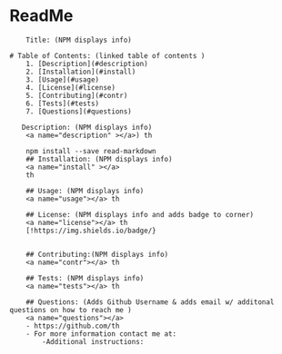# ReadMe
        Title: (NPM displays info)
        
    # Table of Contents: (linked table of contents )
        1. [Description](#description)
        2. [Installation](#install)
        3. [Usage](#usage)
        4. [License](#license)
        5. [Contributing](#contr)
        6. [Tests](#tests)
        7. [Questions](#questions)
        
       Description: (NPM displays info)
        <a name="description" ></a>) th
        
        npm install --save read-markdown
        ## Installation: (NPM displays info)
        <a name="install" ></a> 
        th
        
        ## Usage: (NPM displays info)
        <a name="usage"></a> th
        
        ## License: (NPM displays info and adds badge to corner)
        <a name="license"></a> th
        [!https://img.shields.io/badge/}

        
        ## Contributing:(NPM displays info)
        <a name="contr"></a> th
        
        ## Tests: (NPM displays info)
        <a name="tests"></a> th
        
        ## Questions: (Adds Github Username & adds email w/ additonal questions on how to reach me )
        <a name="questions"></a>  
        - https://github.com/th 
        - For more information contact me at: 
            -Additional instructions: 
            
        
        